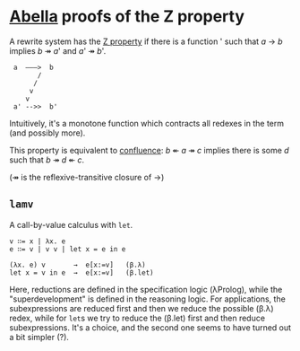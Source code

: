 # [Abella](https://github.com/abella-prover/abella) proofs of the Z property

A rewrite system has the
[Z property](https://drops.dagstuhl.de/storage/00lipics/lipics-vol195-fscd2021/LIPIcs.FSCD.2021.24/LIPIcs.FSCD.2021.24.pdf)
if there is a function ' such that _a_ → _b_ implies _b_ ↠ _a_'  and  _a_' ↠ _b_'.

     a  ———>  b
           /
          /
         v
        v
     a' -->>  b'

Intuitively, it's a monotone function which contracts all redexes in the term (and possibly more).

This property is equivalent to [confluence](https://en.wikipedia.org/wiki/Confluence_(abstract_rewriting)):
_b_ ↞ _a_ ↠ _c_ implies there is some _d_ such that _b_ ↠ _d_ ↞ _c_.

(↠ is the reflexive-transitive closure of →)

## `lamv`

A call-by-value calculus with `let`.

    v ∷= x | λx. e
    e ∷= v | v v | let x = e in e

    (λx. e) v       →  e[x:=v]   (β.λ)
    let x = v in e  →  e[x:=v]   (β.let)

Here, reductions are defined in the specification logic (λProlog),
while the "superdevelopment" is defined in the reasoning logic.
For applications, the subexpressions are reduced first and then we reduce the possible (β.λ) redex,
while for `let`s we try to reduce the (β.let) first and then reduce subexpressions.
It's a choice, and the second one seems to have turned out a bit simpler (?).
